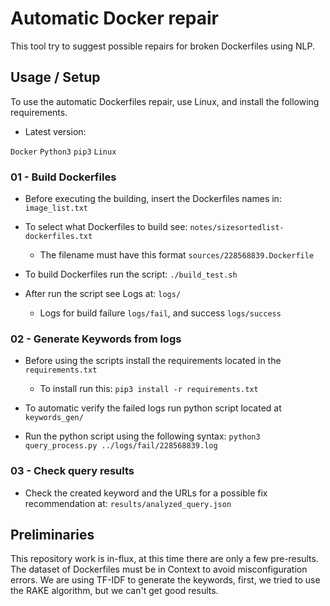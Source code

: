 # Automatic Docker repair
 This tool try to suggest possible repairs for broken Dockerfiles using NLP.

 ## Usage / Setup
To use the automatic Dockerfiles repair, use Linux, and install the following requirements.

- Latest version: 

`Docker`
`Python3`
`pip3`
`Linux`

### 01 - Build Dockerfiles

- Before executing the building, insert the Dockerfiles names in: `image_list.txt`

- To select what Dockerfiles to build see: `notes/sizesortedlist-dockerfiles.txt`
    - The filename must have this format `sources/228568839.Dockerfile`

- To build Dockerfiles run the script:
    `./build_test.sh`

- After run the script see Logs at:
    `logs/`
    - Logs for build failure `logs/fail`, and success `logs/success`

### 02 - Generate Keywords from logs

- Before using the scripts install the requirements located in the `requirements.txt`
    - To install run this: `pip3 install -r requirements.txt`

- To automatic verify the failed logs run python script located at `keywords_gen/`

- Run the python script using the following syntax:
    `python3 query_process.py ../logs/fail/228568839.log`

### 03 - Check query results

- Check the created keyword and the URLs for a possible fix recommendation at: `results/analyzed_query.json`

 ## Preliminaries

This repository work is in-flux, at this time there are only a few pre-results. The dataset of Dockerfiles must be in Context to avoid misconfiguration errors. We are using TF-IDF to generate the keywords, first, we tried to use the RAKE algorithm, but we can't get good results.